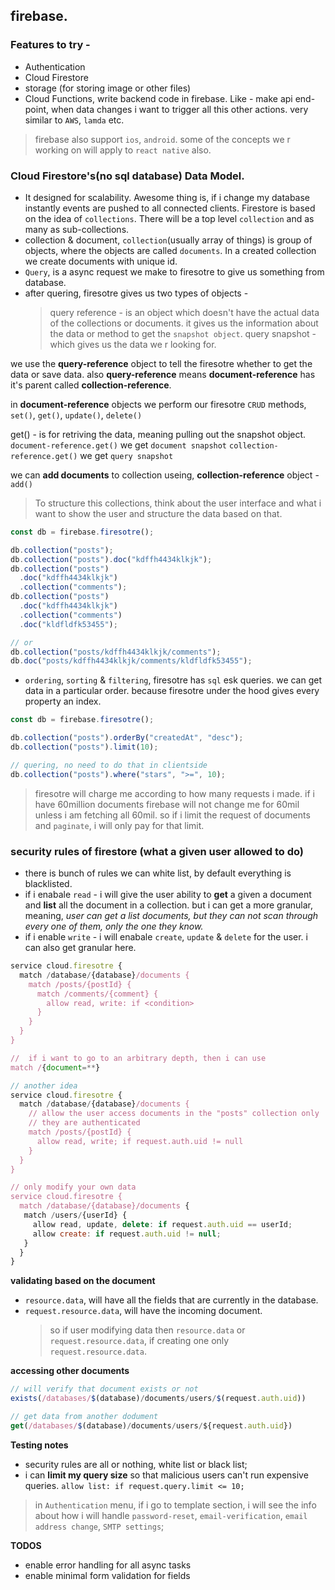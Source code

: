 ## firebase.

### Features to try -

- Authentication
- Cloud Firestore
- storage (for storing image or other files)
- Cloud Functions, write backend code in firebase. Like - make api end-point, when data changes i want to trigger all this other actions. very similar to `AWS`, `lamda` etc.

> firebase also support `ios`, `android`. some of the concepts we r working on will apply to `react native` also.

### Cloud Firestore's(no sql database) Data Model.

- It designed for scalability. Awesome thing is, if i change my database instantly events are pushed to all connected clients. Firestore is based on the idea of `collections`. There will be a top level `collection` and as many as sub-collections.
- collection & document, `collection`(usually array of things) is group of objects, where the objects are called `documents`. In a created collection we create documents with unique id.
- `Query`, is a async request we make to firesotre to give us something from database.
- after quering, firesotre gives us two types of objects -
  > query reference - is an object which doesn't have the actual data of the collections or documents. it gives us the information about the data or method to get the `snapshot object`.
  > query snapshot - which gives us the data we r looking for.

we use the **query-reference** object to tell the firesotre whether to get the data or save data. also **query-reference** means **document-reference** has it's parent called **collection-reference**.

in **document-reference** objects we perform our firesotre `CRUD` methods,
`set()`, `get()`, `update()`, `delete()`

get() - is for retriving the data, meaning pulling out the snapshot object.
`document-reference.get()` we get `document snapshot`
`collection-reference.get()` we get `query snapshot`

we can **add documents** to collection useing, **collection-reference** object - `add()`

> To structure this collections, think about the user interface and what i want to show the user and structure the data based on that.

```js
const db = firebase.firesotre();

db.collection("posts");
db.collection("posts").doc("kdffh4434klkjk");
db.collection("posts")
  .doc("kdffh4434klkjk")
  .collection("comments");
db.collection("posts")
  .doc("kdffh4434klkjk")
  .collection("comments")
  .doc("kldfldfk53455");

// or
db.collection("posts/kdffh4434klkjk/comments");
db.doc("posts/kdffh4434klkjk/comments/kldfldfk53455");
```

- `ordering`, `sorting` & `filtering`, firesotre has `sql` esk queries. we can get data in a particular order. because firesotre under the hood gives every property an index.

```js
const db = firebase.firesotre();

db.collection("posts").orderBy("createdAt", "desc");
db.collection("posts").limit(10);

// quering, no need to do that in clientside
db.collection("posts").where("stars", ">=", 10);
```

> firesotre will charge me according to how many requests i made. if i have 60million documents firebase will not change me for 60mil unless i am fetching all 60mil. so if i limit the request of documents and `paginate`, i will only pay for that limit.

### security rules of firestore (what a given user allowed to do)

- there is bunch of rules we can white list, by default everything is blacklisted.
- if i enabale `read` - i will give the user ability to **get** a given a document and **list** all the document in a collection. but i can get a more granular, meaning, _user can get a list documents, but they can not scan through every one of them, only the one they know._
- if i enable `write` - i will enabale `create`, `update` & `delete` for the user. i can also get granular here.

```js
service cloud.firesotre {
  match /database/{database}/documents {
    match /posts/{postId} {
      match /comments/{comment} {
        allow read, write: if <condition>
      }
    }
  }
}

//  if i want to go to an arbitrary depth, then i can use
match /{document=**}

// another idea
service cloud.firesotre {
  match /database/{database}/documents {
    // allow the user access documents in the "posts" collection only
    // they are authenticated
    match /posts/{postId} {
      allow read, write; if request.auth.uid != null
    }
  }
}

// only modify your own data
service cloud.firesotre {
  match /database/{database}/documents {
   match /users/{userId} {
     allow read, update, delete: if request.auth.uid == userId;
     allow create: if request.auth.uid != null;
   }
  }
}
```

**validating based on the document**

- `resource.data`, will have all the fields that are currently in the database.
- `request.resource.data`, will have the incoming document.
  > so if user modifying data then `resource.data` or `request.resource.data`, if creating one only `request.resource.data`.

**accessing other documents**

```js
// will verify that document exists or not
exists(/databases/$(database)/documents/users/$(request.auth.uid))

// get data from another dodument
get(/databases/$(database)/documents/users/${request.auth.uid})
```

**Testing notes**

- security rules are all or nothing, white list or black list;
- i can **limit my query size** so that malicious users can't run expensive queries.
  `allow list: if request.query.limit <= 10;`

> in `Authentication` menu, if i go to template section, i will see the info about how i will handle `password-reset`, `email-verification`, `email address change`, `SMTP settings`;

**TODOS**

- enable error handling for all async tasks
- enable minimal form validation for fields
